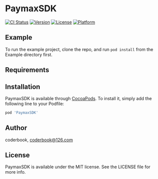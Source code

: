 # PaymaxSDK

[![CI Status](http://img.shields.io/travis/coderbook/PaymaxSDK.svg?style=flat)](https://travis-ci.org/coderbook/PaymaxSDK)
[![Version](https://img.shields.io/cocoapods/v/PaymaxSDK.svg?style=flat)](http://cocoapods.org/pods/PaymaxSDK)
[![License](https://img.shields.io/cocoapods/l/PaymaxSDK.svg?style=flat)](http://cocoapods.org/pods/PaymaxSDK)
[![Platform](https://img.shields.io/cocoapods/p/PaymaxSDK.svg?style=flat)](http://cocoapods.org/pods/PaymaxSDK)

## Example

To run the example project, clone the repo, and run `pod install` from the Example directory first.

## Requirements

## Installation

PaymaxSDK is available through [CocoaPods](http://cocoapods.org). To install
it, simply add the following line to your Podfile:

```ruby
pod 'PaymaxSDK'
```

## Author

coderbook, coderbook@126.com

## License

PaymaxSDK is available under the MIT license. See the LICENSE file for more info.
